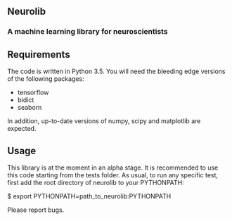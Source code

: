 ## Neurolib

### A machine learning library for neuroscientists

## Requirements

The code is written in Python 3.5. You will need the bleeding edge versions of the following packages:

- tensorflow
- bidict
- seaborn

In addition, up-to-date versions of numpy, scipy and matplotlib are expected.

## Usage

This library is at the moment in an alpha stage. It is recommended to use this code starting from the tests folder. As usual, to run any specific test, first add the root directory of neurolib to your PYTHONPATH:

$ export PYTHONPATH=path_to_neurolib:PYTHONPATH

Please report bugs.
